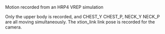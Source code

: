 Motion recorded from an HRP4 VREP simulation

Only the upper body is recorded, and CHEST_Y CHEST_P, NECK_Y NECK_P are all moving simultaneously.
The xtion_link link pose is recorded for the camera.
